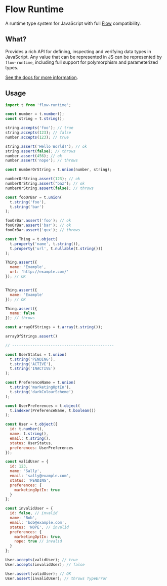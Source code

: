 # Flow Runtime

A runtime type system for JavaScript with full [Flow](https://flowtype.org/) compatibility.


## What?

Provides a rich API for defining, inspecting and verifying data types in JavaScript. Any value that can be represented in JS can be represented by `flow-runtime`, including full support for polymorphism and parameterized types.


[See the docs for more information](https://codemix.github.io/flow-runtime/#/docs).

## Usage

```js
import t from 'flow-runtime';

const number = t.number();
const string = t.string();

string.accepts('foo'); // true
string.accepts(123); // false
number.accepts(123); // true

string.assert('Hello World!'); // ok
string.assert(false); // throws
number.assert(456); // ok
number.assert('nope'); // throws

const numberOrString = t.union(number, string);

numberOrString.assert(123); // ok
numberOrString.assert("baz"); // ok
numberOrString.assert(false); // throws

const fooOrBar = t.union(
  t.string('foo'),
  t.string('bar')
);

fooOrBar.assert('foo'); // ok
fooOrBar.assert('bar'); // ok
fooOrBar.assert('qux'); // throws

const Thing = t.object(
  t.property('name', t.string()),
  t.property('url', t.nullable(t.string()))
);

Thing.assert({
  name: 'Example',
  url: 'http://example.com/'
}); // OK


Thing.assert({
  name: 'Example'
}); // OK

Thing.assert({
  name: false
}); // throws

const arrayOfStrings = t.array(t.string());

arrayOfStrings.assert()

// ---------------------------------------------

const UserStatus = t.union(
  t.string('PENDING'),
  t.string('ACTIVE'),
  t.string('INACTIVE')
);

const PreferenceName = t.union(
  t.string('marketingOptIn'),
  t.string('darkColourScheme')
);

const UserPreferences = t.object(
  t.indexer(PreferenceName, t.boolean())
);

const User = t.object({
  id: t.number(),
  name: t.string(),
  email: t.string(),
  status: UserStatus,
  preferences: UserPreferences
});

const validUser = {
  id: 123,
  name: 'Sally',
  email: 'sally@example.com',
  status: 'PENDING',
  preferences: {
    marketingOptIn: true
  }
};

const invalidUser = {
  id: false, // invalid
  name: 'Bob',
  email: 'bob@example.com',
  status: 'NOPE', // invalid
  preferences: {
    marketingOptIn: true,
    nope: true // invalid
  }
};

User.accepts(validUser); // true
User.accepts(invalidUser); // false

User.assert(validUser); // OK
User.assert(invalidUser); // throws TypeError

```